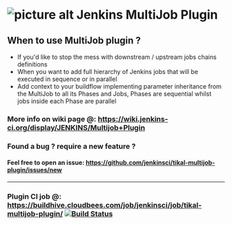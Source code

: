 ![picture alt](http://www.tikalk.com/files/upload/1/tikal_com_logo45n45.png "Tikal Community") Jenkins MultiJob Plugin
====

## When to use MultiJob plugin ? 
- If you'd like to stop the mess with downstream / upstream jobs chains definitions
- When you want to add full hierarchy of Jenkins jobs that will be executed in sequence or in parallel
- Add context to your buildflow implementing parameter inheritance from the MultiJob to all its Phases and Jobs, Phases are sequential whilst jobs inside each Phase are parallel

### More info on wiki page @: https://wiki.jenkins-ci.org/display/JENKINS/Multijob+Plugin

### Found a bug ? require a new feature ?
#### Feel free to open an issue: https://github.com/jenkinsci/tikal-multijob-plugin/issues/new
****
### Plugin CI job @: https://buildhive.cloudbees.com/job/jenkinsci/job/tikal-multijob-plugin/ [![Build Status](https://buildhive.cloudbees.com/job/jenkinsci/job/tikal-multijob-plugin/badge/icon)](https://buildhive.cloudbees.com/job/jenkinsci/job/tikal-multijob-plugin/)  